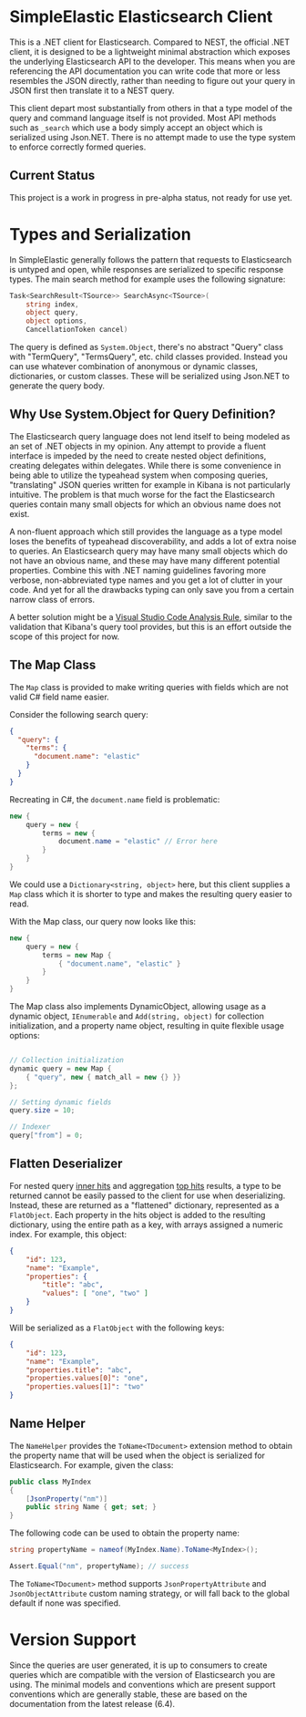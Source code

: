 
# SimpleElastic Elasticsearch Client

This is a .NET client for Elasticsearch. Compared to NEST, the official .NET client,
it is designed to be a lightweight minimal abstraction which exposes the underlying
Elasticsearch API to the developer. This means when you are referencing the API 
documentation you can write code that more or less resembles the JSON directly, rather
than needing to figure out your query in JSON first then translate it to a NEST query.

This client depart most substantially from others in that a type model of the query and
command language itself is not provided. Most API methods such as `_search` which use a
body simply accept an object which is serialized using Json.NET. There is no attempt made
to use the type system to enforce correctly formed queries.

## Current Status

This project is a work in progress in pre-alpha status, not ready for use yet.

# Types and Serialization

In SimpleElastic generally follows the pattern that requests to Elasticsearch is untyped and
open, while responses are serialized to specific response types. The main search method for
example uses the following signature:

```csharp
Task<SearchResult<TSource>> SearchAsync<TSource>(
    string index,
    object query,
    object options,
    CancellationToken cancel)
```

The query is defined as `System.Object`, there's no abstract "Query" class with "TermQuery",
"TermsQuery", etc. child classes provided. Instead you can use whatever combination of anonymous
or dynamic classes, dictionaries, or custom classes. These will be serialized using Json.NET to
generate the query body.

## Why Use System.Object for Query Definition?

The Elasticsearch query language does not lend itself to being modeled as an set of .NET
objects in my opinion. Any attempt to provide a fluent interface is impeded by the need 
to create nested object definitions, creating delegates within delegates. While there is
some convenience in being able to utilize the typeahead system when composing queries,
"translating" JSON queries written for example in Kibana is not particularly intuitive.
The problem is that much worse for the fact the Elasticsearch queries contain many small
objects for which an obvious name does not exist.

A non-fluent approach which still provides the language as a type model loses the benefits
of typeahead discoverability, and adds a lot of extra noise to queries. An Elasticsearch
query may have many small objects which do not have an obvious name, and these may have 
many different potential properties. Combine this with .NET naming guidelines favoring 
more verbose, non-abbreviated type names and you get a lot of clutter in your code. And yet
for all the drawbacks typing can only save you from a certain narrow class of errors.

A better solution might be a [Visual Studio Code Analysis Rule], similar to the
validation that Kibana's query tool provides, but this is an effort outside the scope of
this project for now.

[Visual Studio Code Analysis Rule]: https://docs.microsoft.com/en-us/visualstudio/code-quality/code-analysis-for-managed-code-overview?view=vs-2017

## The Map Class

The `Map` class is provided to make writing queries with fields which are not valid
C# field name easier.

Consider the following search query:

```json
{
  "query": {
    "terms": {
      "document.name": "elastic"
    }
  }
}
```

Recreating in C#, the `document.name` field is problematic:

```csharp
new {
    query = new {
        terms = new {
            document.name = "elastic" // Error here
        }
    }
}
```

We could use a `Dictionary<string, object>` here, but this client supplies a `Map` 
class which it is shorter to type and makes the resulting query easier to read.

With the Map class, our query now looks like this:

```csharp
new {
    query = new {
        terms = new Map {
            { "document.name", "elastic" }
        }
    }
}
```

The Map class also implements DynamicObject, allowing usage as a dynamic object, 
`IEnumerable` and `Add(string, object)` for collection initialization, and a property
name object, resulting in quite flexible usage options:

```csharp

// Collection initialization
dynamic query = new Map { 
    { "query", new { match_all = new {} }} 
};

// Setting dynamic fields
query.size = 10;

// Indexer
query["from"] = 0;

```

## Flatten Deserializer

For nested query [inner hits] and aggregation [top hits] results, a type to be returned cannot be easily
passed to the client for use when deserializing. Instead, these are returned as a "flattened" dictionary,
represented as a `FlatObject`. Each property in the hits object is added to the resulting dictionary, using
the entire path as a key, with arrays assigned a numeric index. For example, this object:

```json
{
	"id": 123,
	"name": "Example",
	"properties": {
		"title": "abc",
		"values": [ "one", "two" ]
	}
}
```

Will be serialized as a `FlatObject` with the following keys:

```json
{
	"id": 123,
	"name": "Example",
	"properties.title": "abc",
	"properties.values[0]": "one",
	"properties.values[1]": "two"
}
```

[inner hits]: https://www.elastic.co/guide/en/elasticsearch/reference/current/search-request-inner-hits.html
[top hits]: https://www.elastic.co/guide/en/elasticsearch/reference/current/search-aggregations-metrics-top-hits-aggregation.html

## Name Helper

The `NameHelper` provides the `ToName<TDocument>` extension method to obtain the property
name that will be used when the object is serialized for Elasticsearch. For example, 
given the class:

```csharp
public class MyIndex
{
	[JsonProperty("nm")]
	public string Name { get; set; }
}
```

The following code can be used to obtain the property name:

```csharp
string propertyName = nameof(MyIndex.Name).ToName<MyIndex>();

Assert.Equal("nm", propertyName); // success
```

The `ToName<TDocument>` method supports `JsonPropertyAttribute` and `JsonObjectAttribute`
custom naming strategy, or will fall back to the global default if none was specified.

# Version Support

Since the queries are user generated, it is up to consumers to create queries which are
compatible with the version of Elasticsearch you are using. The minimal models and conventions
which are present support conventions which are generally stable, these are based on the 
documentation from the latest release (6.4).